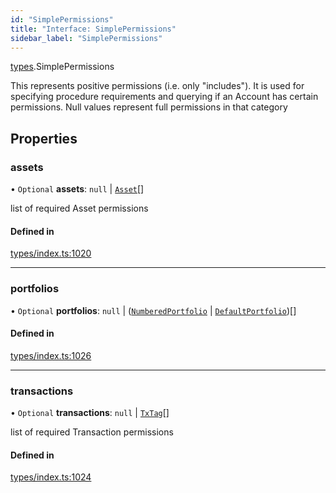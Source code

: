 ```yaml
---
id: "SimplePermissions"
title: "Interface: SimplePermissions"
sidebar_label: "SimplePermissions"
---
```


[types](../../../modules/Types/Types.md).SimplePermissions

This represents positive permissions (i.e. only "includes"). It is used
  for specifying procedure requirements and querying if an Account has certain
  permissions. Null values represent full permissions in that category

## Properties

### assets

• `Optional` **assets**: ``null`` \| [`Asset`](../../../classes/API/Entities/Asset/Asset.md)[]

list of required Asset permissions

#### Defined in

[types/index.ts:1020](https://github.com/PolymeshAssociation/polymesh-sdk/blob/2d3ac2aea/src/types/index.ts#L1020)

___

### portfolios

• `Optional` **portfolios**: ``null`` \| ([`NumberedPortfolio`](../../../classes/API/Entities/NumberedPortfolio/NumberedPortfolio.md) \| [`DefaultPortfolio`](../../../classes/API/Entities/DefaultPortfolio/DefaultPortfolio.md))[]

#### Defined in

[types/index.ts:1026](https://github.com/PolymeshAssociation/polymesh-sdk/blob/2d3ac2aea/src/types/index.ts#L1026)

___

### transactions

• `Optional` **transactions**: ``null`` \| [`TxTag`](../../../modules/Generated/Types/Types.md#txtag)[]

list of required Transaction permissions

#### Defined in

[types/index.ts:1024](https://github.com/PolymeshAssociation/polymesh-sdk/blob/2d3ac2aea/src/types/index.ts#L1024)
